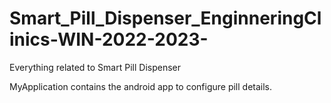 # Smart_Pill_Dispenser_EnginneringClinics-WIN-2022-2023-
Everything related to Smart Pill Dispenser 


MyApplication contains the android app to configure pill details.
